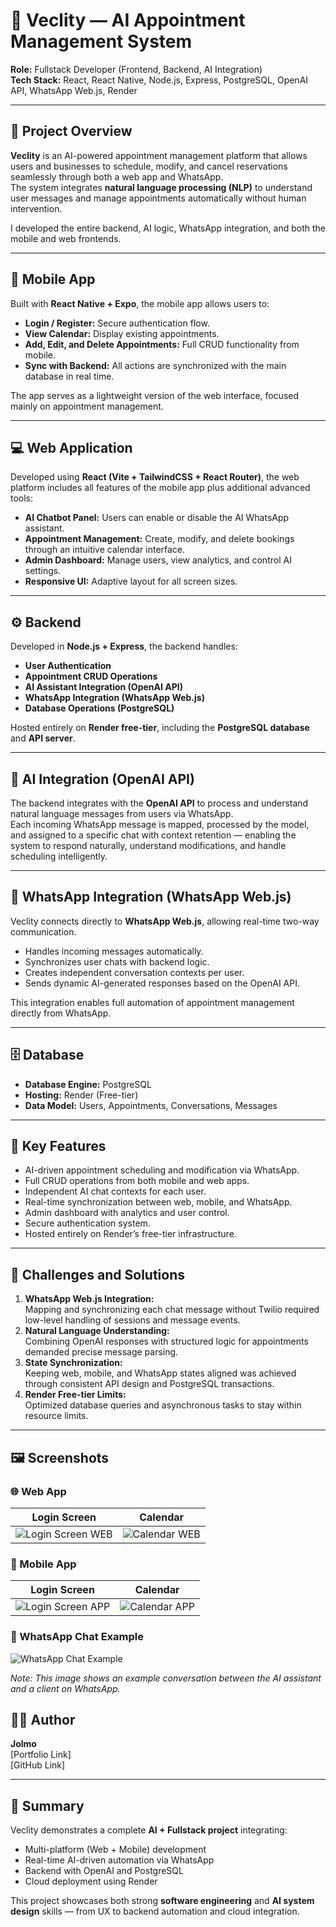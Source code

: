 # 🚀 Veclity — AI Appointment Management System

**Role:** Fullstack Developer (Frontend, Backend, AI Integration)  
**Tech Stack:** React, React Native, Node.js, Express, PostgreSQL, OpenAI API, WhatsApp Web.js, Render  

---

## 🧠 Project Overview

**Veclity** is an AI-powered appointment management platform that allows users and businesses to schedule, modify, and cancel reservations seamlessly through both a web app and WhatsApp.  
The system integrates **natural language processing (NLP)** to understand user messages and manage appointments automatically without human intervention.  

I developed the entire backend, AI logic, WhatsApp integration, and both the mobile and web frontends.  

---

## 📱 Mobile App

Built with **React Native + Expo**, the mobile app allows users to:  
- **Login / Register:** Secure authentication flow.  
- **View Calendar:** Display existing appointments.  
- **Add, Edit, and Delete Appointments:** Full CRUD functionality from mobile.  
- **Sync with Backend:** All actions are synchronized with the main database in real time.  

The app serves as a lightweight version of the web interface, focused mainly on appointment management.  

---

## 💻 Web Application

Developed using **React (Vite + TailwindCSS + React Router)**, the web platform includes all features of the mobile app plus additional advanced tools:  
- **AI Chatbot Panel:** Users can enable or disable the AI WhatsApp assistant.  
- **Appointment Management:** Create, modify, and delete bookings through an intuitive calendar interface.  
- **Admin Dashboard:** Manage users, view analytics, and control AI settings.  
- **Responsive UI:** Adaptive layout for all screen sizes.  

---

## ⚙️ Backend

Developed in **Node.js + Express**, the backend handles:  
- **User Authentication**  
- **Appointment CRUD Operations**  
- **AI Assistant Integration (OpenAI API)**  
- **WhatsApp Integration (WhatsApp Web.js)**  
- **Database Operations (PostgreSQL)**  

Hosted entirely on **Render free-tier**, including the **PostgreSQL database** and **API server**.  

---

## 🤖 AI Integration (OpenAI API)

The backend integrates with the **OpenAI API** to process and understand natural language messages from users via WhatsApp.  
Each incoming WhatsApp message is mapped, processed by the model, and assigned to a specific chat with context retention — enabling the system to respond naturally, understand modifications, and handle scheduling intelligently.  

---

## 💬 WhatsApp Integration (WhatsApp Web.js)

Veclity connects directly to **WhatsApp Web.js**, allowing real-time two-way communication.  
- Handles incoming messages automatically.  
- Synchronizes user chats with backend logic.  
- Creates independent conversation contexts per user.  
- Sends dynamic AI-generated responses based on the OpenAI API.  

This integration enables full automation of appointment management directly from WhatsApp.  

---

## 🗄️ Database

- **Database Engine:** PostgreSQL  
- **Hosting:** Render (Free-tier)  
- **Data Model:** Users, Appointments, Conversations, Messages  

---

## 🚀 Key Features

- AI-driven appointment scheduling and modification via WhatsApp.  
- Full CRUD operations from both mobile and web apps.  
- Independent AI chat contexts for each user.  
- Real-time synchronization between web, mobile, and WhatsApp.  
- Admin dashboard with analytics and user control.  
- Secure authentication system.  
- Hosted entirely on Render’s free-tier infrastructure.  

---

## 🧩 Challenges and Solutions

1. **WhatsApp Web.js Integration:**  
   Mapping and synchronizing each chat message without Twilio required low-level handling of sessions and message events.  
2. **Natural Language Understanding:**  
   Combining OpenAI responses with structured logic for appointments demanded precise message parsing.  
3. **State Synchronization:**  
   Keeping web, mobile, and WhatsApp states aligned was achieved through consistent API design and PostgreSQL transactions.  
4. **Render Free-tier Limits:**  
   Optimized database queries and asynchronous tasks to stay within resource limits.  

---
## 🖼 Screenshots

### 🌐 Web App

| Login Screen | Calendar |
|--------------|----------|
| ![Login Screen WEB](screenshots/ima1.jpg) | ![Calendar WEB](screenshots/ima2.png) |

### 📱 Mobile App

| Login Screen | Calendar |
|--------------|----------|
| ![Login Screen APP](screenshots/ima3.jpg) | ![Calendar APP](screenshots/ima4.jpg) |

### 💬 WhatsApp Chat Example

![WhatsApp Chat Example](screenshots/ima5.jpg)  

*Note: This image shows an example conversation between the AI assistant and a client on WhatsApp.*







## 👨‍💻 Author

**Jolmo**  
[Portfolio Link]  
[GitHub Link]  

---

## 🏁 Summary

Veclity demonstrates a complete **AI + Fullstack project** integrating:  
- Multi-platform (Web + Mobile) development  
- Real-time AI-driven automation via WhatsApp  
- Backend with OpenAI and PostgreSQL  
- Cloud deployment using Render  

This project showcases both strong **software engineering** and **AI system design** skills — from UX to backend automation and cloud integration.
